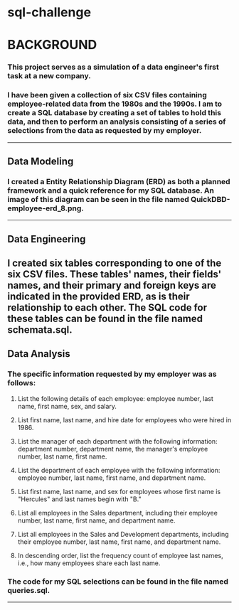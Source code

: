 # sql-challenge

# BACKGROUND
### This project serves as a simulation of a data engineer's first task at a new company.

### I have been given a collection of six CSV files containing employee-related data from the 1980s and the 1990s. I am to create a SQL database by creating a set of tables to hold this data, and then to perform an analysis consisting of a series of selections from the data as requested by my employer.
-------------------------------

## Data Modeling

### I created a Entity Relationship Diagram (ERD) as both a planned framework and a quick reference for my SQL database. An image of this diagram can be seen in the file named QuickDBD-employee-erd_8.png. 
-------------------------------

## Data Engineering

I created six tables corresponding to one of the six CSV files. These tables' names, their fields' names, and their primary and foreign keys are indicated in the provided ERD, as is their relationship to each other. The SQL code for these tables can be found in the file named schemata.sql.
-------------------------------

## Data Analysis

### The specific information requested by my employer was as follows:

1) List the following details of each employee: employee number, last name, first name, sex, and salary.

2) List first name, last name, and hire date for employees who were hired in 1986.

3) List the manager of each department with the following information: department number, department name, the manager's employee number, last name, first name.

4) List the department of each employee with the following information: employee number, last name, first name, and department name.

5) List first name, last name, and sex for employees whose first name is "Hercules" and last names begin with "B."

6) List all employees in the Sales department, including their employee number, last name, first name, and department name.

7) List all employees in the Sales and Development departments, including their employee number, last name, first name, and department name.

8) In descending order, list the frequency count of employee last names, i.e., how many employees share each last name.

### The code for my SQL selections can be found in the file named queries.sql.
-------------------------------
